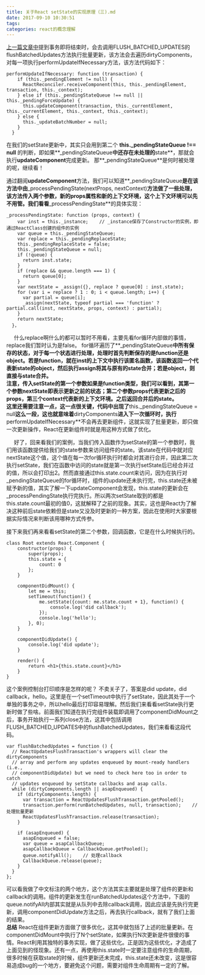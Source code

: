 ```yaml
---
title: 关于React setState的实现原理（三).md
date: 2017-09-10 10:30:51
tags:
categories: react的概念理解
---
```

[上一篇文章中](https://yidongying.github.io/2017/09/08/%E5%85%B3%E4%BA%8EReact-setState%E7%9A%84%E5%AE%9E%E7%8E%B0%E5%8E%9F%E7%90%86%EF%BC%88%E4%BA%8C-md/)提到事务即将结束时，会去调用FLUSH_BATCHED_UPDATES的flushBatchedUpdates方法执行批量更新，该方法会去遍历dirtyComponents，对每一项执行performUpdateIfNecessary方法，该方法代码如下：



```
performUpdateIfNecessary: function (transaction) {
    if (this._pendingElement != null) {
      ReactReconciler.receiveComponent(this, this._pendingElement, transaction, this._context);
    } else if (this._pendingStateQueue !== null || this._pendingForceUpdate) {
      this.updateComponent(transaction, this._currentElement, this._currentElement, this._context, this._context);
    } else {
      this._updateBatchNumber = null;
    }
  }
```


 

在我们的setState更新中，其实只会用到第二个  **this._pendingStateQueue !== null**  的判断，即如果**_pendingStateQueue**中还存在未处理的**state**，那就会执行**updateComponent**完成更新。
那**_pendingStateQueue**是何时被处理的呢，继续看！

通过翻阅**updateComponent**方法，我们可以知道**_pendingStateQueue**是在该方法中由**_processPendingState(nextProps, nextContext)**方法做了一些处理，该方法传入两个参数，新的props属性和新的上下文环境，这个上下文环境可以先不用管。我们看看**_processPendingState**的具体实现：


```
_processPendingState: function (props, context) {
    var inst = this._instance;    // _instance保存了Constructor的实例，即通过ReactClass创建的组件的实例
    var queue = this._pendingStateQueue;
    var replace = this._pendingReplaceState;
    this._pendingReplaceState = false;
    this._pendingStateQueue = null;
    if (!queue) {
      return inst.state;
    }
    if (replace && queue.length === 1) {
      return queue[0];
    }
    var nextState = _assign({}, replace ? queue[0] : inst.state);
    for (var i = replace ? 1 : 0; i < queue.length; i++) {
      var partial = queue[i];
      _assign(nextState, typeof partial === 'function' ? partial.call(inst, nextState, props, context) : partial);
    }
    return nextState;
  }，
```


&nbsp;&nbsp;&nbsp;&nbsp;&nbsp;什么replace啊什么的都可以暂时不用看，主要先看for循环内部做的事情，replace我们暂时认为是false。
for循环遍历了**_pendingStateQueue**中所有保存的状态，对于每一个状态进行处理，处理时首先判断保存的是function还是object。若是function，就在inst的上下文中执行该匿名函数，该函数返回一个代表新state的object，然后执行assign将其与原有的state合并；若是object，则直接与state合并。
<br>
注意，传入setState的第一个参数如果是function类型，我们可以看到，其第一个参数nextState即表示更新之前的状态；第二个参数props代表更新之后的props，第三个context代表新的上下文环境。之后返回合并后的state。
<br>
这里还需要注意一点，这一点很关键，代码中出现了**this._pendingStateQueue = null**这么一段，这也就意味着**dirtyComponents**进入下一次循环时，执行**performUpdateIfNecessary**不会再去更新组件，这就实现了批量更新，即只做一次更新操作，React在更新组件时就是用这种方式做了优化。

&nbsp;&nbsp;&nbsp;&nbsp;&nbsp;好了，回来看我们的案例，当我们传入函数作为setState的第一个参数时，我们用该函数提供给我们的state参数来访问组件的state。该state在代码中就对应nextState这个值，这个值在每一次for循环执行时都会对其进行合并，因此第二次执行setState，我们在函数中访问的state就是第一次执行setState后已经合并过的值，所以会打印出2。然而直接通过this.state.count来访问，因为在执行对_pendingStateQueue的for循环时，组件的update还未执行完，this.state还未被赋予新的值，其实了解一下updateComponent会发现，this.state的更新会在_processPendingState执行完执行。所以两次setState取到的都是this.state.count最初的值0，这就解释了之前的现象。其实，这也是React为了解决这种前后state依赖但是state又没及时更新的一种方案，因此在使用时大家要根据实际情况来判断该用哪种方式传参。

接下来我们再来看看setState的第二个参数，回调函数，它是在什么时候执行的。


```
class Root extends React.Component {
    constructor(props) {
        super(props);
        this.state = {
            count: 0
        };
    }

    componentDidMount() {
        let me = this;
        setTimeout(function() {
            me.setState({count: me.state.count + 1}, function() {
                console.log('did callback');
            });
            console.log('hello');
        }, 0);
    }

    componentDidUpdate() {
        console.log('did update');
    }

    render() {
        return <h1>{this.state.count}</h1>
    }
}
```

这个案例控制台打印顺序是怎样的呢？
不卖关子了，答案是did update，did callback，hello。这里是在一个setTimeout中执行了setState，因此其处于一个单独的事务之中，所以hello最后打印容易理解。然后我们来看看setState执行更新时做了些啥。前面我们知道在执行完组件装载即调用了componentDidMount之后，事务开始执行一系列close方法，这其中包括调用FLUSH_BATCHED_UPDATES中的flushBatchedUpdates，我们来看看这段代码。


```
var flushBatchedUpdates = function () {
  // ReactUpdatesFlushTransaction's wrappers will clear the dirtyComponents
  // array and perform any updates enqueued by mount-ready handlers (i.e.,
  // componentDidUpdate) but we need to check here too in order to catch
  // updates enqueued by setState callbacks and asap calls.
  while (dirtyComponents.length || asapEnqueued) {
    if (dirtyComponents.length) {
      var transaction = ReactUpdatesFlushTransaction.getPooled();
      transaction.perform(runBatchedUpdates, null, transaction);    // 处理批量更新
      ReactUpdatesFlushTransaction.release(transaction);
    }

    if (asapEnqueued) {
      asapEnqueued = false;
      var queue = asapCallbackQueue;
      asapCallbackQueue = CallbackQueue.getPooled();
      queue.notifyAll();    // 处理callback
      CallbackQueue.release(queue);
    }
  }
};
```


 

可以看我做了中文标注的两个地方，这个方法其实主要就是处理了组件的更新和callback的调用。组件的更新发生在runBatchedUpdates这个方法中，下面的queue.notifyAll内部其实就是从队列中去除callback调用，因此应该是先执行完更新，调用componentDidUpdate方法之后，再去执行callback，就有了我们上面的结果。
<br>
**总结**
React在组件更新方面做了很多优化，这其中就包括了上述的批量更新。在componentDidMount中执行了N个setState，如果执行N次更新是件很傻的事情。React利用其独特的事务实现，做了这些优化。正是因为这些优化，才造成了上面见到的怪现象。还有一点，再使用this.state时一定要注意组件的生命周期，很多时候在获取state的时候，组件更新还未完成，this.state还未改变，这是很容易造成bug的一个地方，要避免这个问题，需要对组件生命周期有一定的了解。